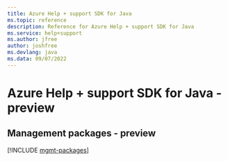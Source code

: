 ```yaml
---
title: Azure Help + support SDK for Java
ms.topic: reference
description: Reference for Azure Help + support SDK for Java
ms.service: help+support
ms.author: jfree
author: joshfree
ms.devlang: java
ms.data: 09/07/2022
---
```

# Azure Help + support SDK for Java - preview

## Management packages - preview
[!INCLUDE [mgmt-packages](help-+-support-mgmt-index.md)]